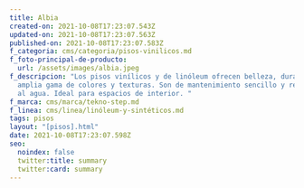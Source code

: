 ```yaml
---
title: Albia
created-on: 2021-10-08T17:23:07.543Z
updated-on: 2021-10-08T17:23:07.563Z
published-on: 2021-10-08T17:23:07.583Z
f_categoria: cms/categoria/pisos-vinilicos.md
f_foto-principal-de-producto:
  url: /assets/images/albia.jpeg
f_descripcion: "Los pisos vinílicos y de linóleum ofrecen belleza, durabilidad y
  amplia gama de colores y texturas. Son de mantenimiento sencillo y resistentes
  al agua. Ideal para espacios de interior. "
f_marca: cms/marca/tekno-step.md
f_linea: cms/linea/linóleum-y-sintéticos.md
tags: pisos
layout: "[pisos].html"
date: 2021-10-08T17:23:07.598Z
seo:
  noindex: false
  twitter:title: summary
  twitter:card: summary
---
```

